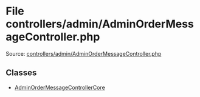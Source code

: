 File controllers/admin/AdminOrderMessageController.php
=========

Source: [controllers/admin/AdminOrderMessageController.php](https://github.com/PrestaShop/PrestaShop/blob/1.5.3.0/controllers/admin/AdminOrderMessageController.php)


Classes
-------

* [AdminOrderMessageControllerCore](class.AdminOrderMessageControllerCore.md)

